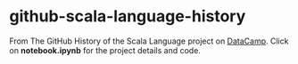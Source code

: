 # github-scala-language-history
From The GitHub History of the Scala Language project on <a href = https://learn.datacamp.com/projects/558datacamp.com/projects/163>DataCamp</a>. Click on <b>notebook.ipynb</b> for the project details and code.
